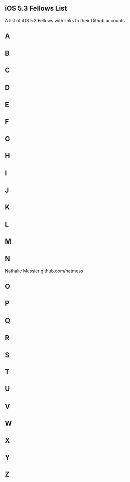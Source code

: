 ## iOS 5.3 Fellows List

A list of iOS 5.3 Fellows with links to their Github accounts

## A 

## B 

## C

## D

## E 

## F

## G

## H 

## I 

## J

## K

## L

## M

## N
Nathalie Messier github.com/natmess
## O

## P

## Q
 
## R
 
## S 

## T

## U

## V

## W

## X

## Y

## Z

